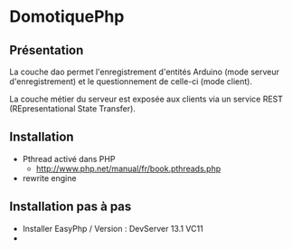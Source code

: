 DomotiquePhp
============

Présentation
--------

La couche dao permet l'enregistrement d'entités Arduino (mode serveur d'enregistrement) et le questionnement de celle-ci (mode client).

La couche métier du serveur est exposée aux clients via un service REST (REpresentational State Transfer). 

Installation
--------

* Pthread activé dans PHP
  * http://www.php.net/manual/fr/book.pthreads.php
* rewrite engine


Installation pas à pas
--------

* Installer EasyPhp / Version : DevServer 13.1 VC11
* 

